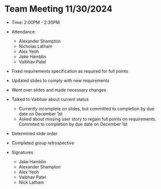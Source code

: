 # Team Meeting 11/30/2024

- Time: 2:00PM - 2:30PM

- Attendance:

  - Alexander Shampton
  - Nicholas Latham
  - Alex Yeoh
  - Jake Hamblin
  - Vaibhav Patel

- Fixed requirements specification as required for full points
- Updated slides to comply with new requirements
- Went over slides and made necessary changes
- Talked to Vaibhav about current status
  - Currently incomplete on slides, but committed to completion by due date on December 1st
  - Asked about missing user story to regain full points on requirements. Commited to completion by due date on December 1st
- Determined slide order
- Completed group retrospective
    
- Signatures
  - Jake Hamblin
  - Alexander Shampton
  - Alex Yeoh
  - Vaibhav Patel
  - Nick Latham
